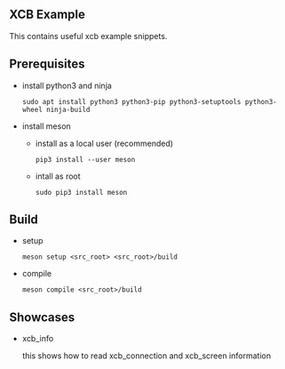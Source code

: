 ## XCB Example

This contains useful xcb example snippets.

## Prerequisites

* install python3 and ninja

    ```
    sudo apt install python3 python3-pip python3-setuptools python3-wheel ninja-build
    ```
* install meson

    * install as a local user (recommended)
        ```
        pip3 install --user meson
        ```
    * intall as root
        ```
        sudo pip3 install meson
        ```

## Build

* setup
    ```
    meson setup <src_root> <src_root>/build
    ```
* compile
    ```
    meson compile <src_root>/build
    ```

## Showcases

* xcb_info

    this shows how to read xcb_connection and xcb_screen information

